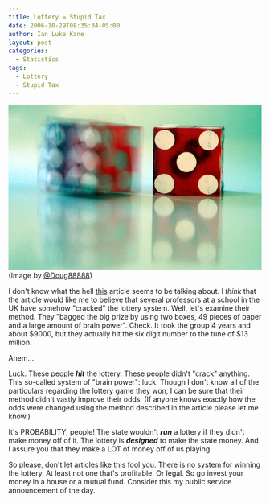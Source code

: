 ```yaml
---
title: Lottery = Stupid Tax
date: 2006-10-29T08:35:34-05:00
author: Ian Luke Kane
layout: post
categories:
  - Statistics
tags:
  - Lottery
  - Stupid Tax
---
```


![(Image by @Doug88888)](/assets/dice.jpg)  
(Image by [@Doug88888](http://www.flickr.com/photos/doug88888/2825008179/sizes/z/in/photostream/))

I don't know what the hell
[this](http://web.archive.org/web/20090317073809/http://www.news.com.au:80/story/0,23599,20642299-13762,00.html)
article seems to be talking about. I _think_ that the article would like
me to believe that several professors at a school in the UK have somehow
"cracked" the lottery system. Well, let's examine their method. They
"bagged the big prize by using two boxes, 49 pieces of paper and a large
amount of brain power". Check. It took the group 4 years and about
$9000, but they actually hit the six digit number to the tune of $13
million.

Ahem...

Luck. These people **_hit_** the lottery. These people didn't "crack"
anything. This so-called system of "brain power": luck. Though I don't
know all of the particulars regarding the lottery game they won, I can
be sure that their method didn't vastly improve their odds. (If anyone
knows exactly how the odds were changed using the method described in
the article please let me know.)

It's PROBABILITY, people! The state wouldn't **_run_** a lottery if
they didn't make money off of it. The lottery is **_designed_** to make
the state money. And I assure you that they make a LOT of money off of
us playing.

So please, don't let articles like this fool you. There is no system
for winning the lottery. At least not one that's profitable. Or legal.
So go invest your money in a house or a mutual fund. Consider this my
public service announcement of the day.